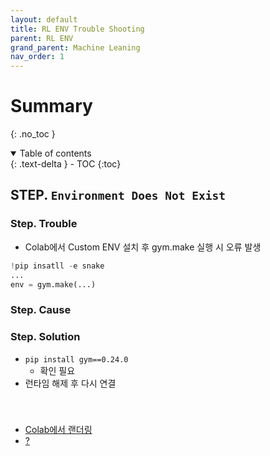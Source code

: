 ```yaml
---
layout: default
title: RL ENV Trouble Shooting
parent: RL ENV
grand_parent: Machine Leaning
nav_order: 1
---
```


# Summary
{: .no_toc }
<details open markdown="block">
  <summary>
    Table of contents
  </summary>
  {: .text-delta }
- TOC
{:toc}
</details>

<!------------------------------------ STEP ------------------------------------>

## STEP. `Environment Does Not Exist`

### Step. Trouble

* Colab에서 Custom ENV 설치 후 gym.make 실행 시 오류 발생

```python
!pip insatll -e snake
...
env = gym.make(...)
```

### Step. Cause

### Step. Solution

* `pip install gym==0.24.0`
  * 확인 필요
* 런타임 해제 후 다시 연결

<br>

###

* [Colab에서 랜더링](https://medium.com/analytics-vidhya/rendering-openai-gym-environments-in-google-colab-9df4e7d6f99f) 
* [?](https://somjang.tistory.com/entry/Google-Colab%EC%97%90%EC%84%9C-OpenAI-gym-render-%EC%82%AC%EC%9A%A9%ED%95%98%EB%8A%94-%EB%B0%A9%EB%B2%95)